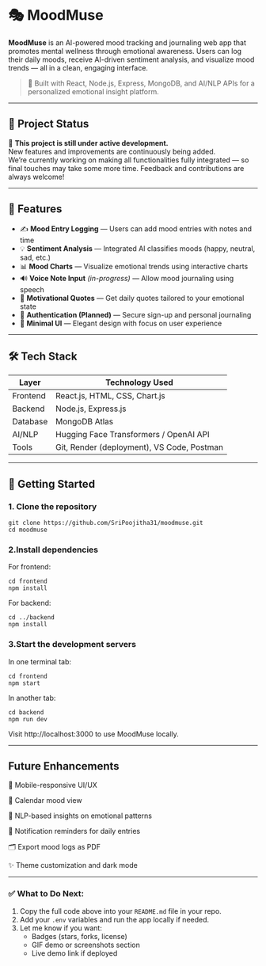 # 🎭 MoodMuse

**MoodMuse** is an AI-powered mood tracking and journaling web app that promotes mental wellness through emotional awareness. Users can log their daily moods, receive AI-driven sentiment analysis, and visualize mood trends — all in a clean, engaging interface.

> 🧠 Built with React, Node.js, Express, MongoDB, and AI/NLP APIs for a personalized emotional insight platform.


---

## 🔧 Project Status

🚧 **This project is still under active development.**  
New features and improvements are continuously being added.  
We’re currently working on making all functionalities fully integrated — so final touches may take some more time. Feedback and contributions are always welcome!

---

## 🌟 Features

- ✍️ **Mood Entry Logging** — Users can add mood entries with notes and time
- 💡 **Sentiment Analysis** — Integrated AI classifies moods (happy, neutral, sad, etc.)
- 📊 **Mood Charts** — Visualize emotional trends using interactive charts
- 🔊 **Voice Note Input** *(in-progress)* — Allow mood journaling using speech
- 📖 **Motivational Quotes** — Get daily quotes tailored to your emotional state
- 🔐 **Authentication (Planned)** — Secure sign-up and personal journaling
- 🧘 **Minimal UI** — Elegant design with focus on user experience

---

## 🛠️ Tech Stack

| Layer         | Technology Used                               |
|---------------|-----------------------------------------------|
| Frontend      | React.js, HTML, CSS, Chart.js                 |
| Backend       | Node.js, Express.js                           |
| Database      | MongoDB Atlas                                 |
| AI/NLP        | Hugging Face Transformers / OpenAI API        |
| Tools         | Git, Render (deployment), VS Code, Postman    |

---

## 🚀 Getting Started

### 1. Clone the repository
```
git clone https://github.com/SriPoojitha31/moodmuse.git
cd moodmuse
```
### 2.Install dependencies
For frontend:
```
cd frontend
npm install
```
For backend:
```
cd ../backend
npm install
```
### 3.Start the development servers
In one terminal tab:
```
cd frontend
npm start
```
In another tab:
```
cd backend
npm run dev
```
Visit http://localhost:3000 to use MoodMuse locally.

---

## Future Enhancements

📱 Mobile-responsive UI/UX

📅 Calendar mood view

🧠 NLP-based insights on emotional patterns

🔔 Notification reminders for daily entries

🗂️ Export mood logs as PDF

✨ Theme customization and dark mode


---

### ✅ What to Do Next:

1. Copy the full code above into your `README.md` file in your repo.
2. Add your `.env` variables and run the app locally if needed.
3. Let me know if you want:
   - Badges (stars, forks, license)
   - GIF demo or screenshots section
   - Live demo link if deployed
